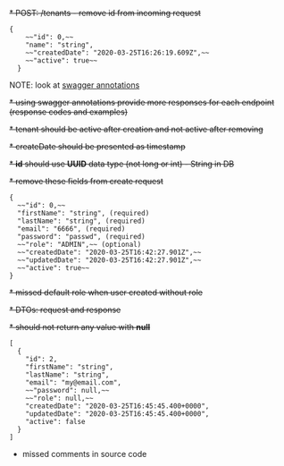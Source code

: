 ~~* POST: /tenants - remove id from incoming request~~ 
```
{
    ~~"id": 0,~~
    "name": "string",
    ~~"createdDate": "2020-03-25T16:26:19.609Z",~~
    ~~"active": true~~
  }
```
NOTE: look at [swagger annotations](https://github.com/swagger-api/swagger-core/wiki/Annotations#quick-annotation-overview)

~~* using swagger annotations provide more responses for each endpoint (response codes and examples)~~

~~* tenant should be active after creation and not active after removing~~

~~* createDate should be presented as timestamp~~

~~* **id** should use **UUID** data type (not long or int) - String in DB~~

~~* remove these fields from create request~~

```
{
  ~~"id": 0,~~
  "firstName": "string", (required)
  "lastName": "string", (required)
  "email": "6666", (required)
  "password": "passwd", (required)
  ~~"role": "ADMIN",~~ (optional)
  ~~"createdDate": "2020-03-25T16:42:27.901Z",~~
  ~~"updatedDate": "2020-03-25T16:42:27.901Z",~~
  ~~"active": true~~
}
```

~~* missed default role when user created without role~~

~~* DTOs: request and response~~

~~* should not return any value with **null**~~

```
[
  {
    "id": 2,
    "firstName": "string",
    "lastName": "string",
    "email": "my@email.com",
    ~~"password": null,~~
    ~~"role": null,~~
    "createdDate": "2020-03-25T16:45:45.400+0000",
    "updatedDate": "2020-03-25T16:45:45.400+0000",
    "active": false
  }
]
```

* missed comments in source code


